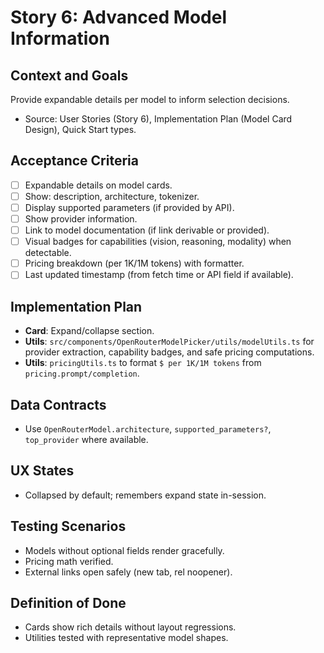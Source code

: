 # Story 6: Advanced Model Information

## Context and Goals
Provide expandable details per model to inform selection decisions.

- Source: User Stories (Story 6), Implementation Plan (Model Card Design), Quick Start types.

## Acceptance Criteria
- [ ] Expandable details on model cards.
- [ ] Show: description, architecture, tokenizer.
- [ ] Display supported parameters (if provided by API).
- [ ] Show provider information.
- [ ] Link to model documentation (if link derivable or provided).
- [ ] Visual badges for capabilities (vision, reasoning, modality) when detectable.
- [ ] Pricing breakdown (per 1K/1M tokens) with formatter.
- [ ] Last updated timestamp (from fetch time or API field if available).

## Implementation Plan
- __Card__: Expand/collapse section.
- __Utils__: `src/components/OpenRouterModelPicker/utils/modelUtils.ts` for provider extraction, capability badges, and safe pricing computations.
- __Utils__: `pricingUtils.ts` to format `$ per 1K/1M tokens` from `pricing.prompt/completion`.

## Data Contracts
- Use `OpenRouterModel.architecture`, `supported_parameters?`, `top_provider` where available.

## UX States
- Collapsed by default; remembers expand state in-session.

## Testing Scenarios
- Models without optional fields render gracefully.
- Pricing math verified.
- External links open safely (new tab, rel noopener).

## Definition of Done
- Cards show rich details without layout regressions.
- Utilities tested with representative model shapes.
